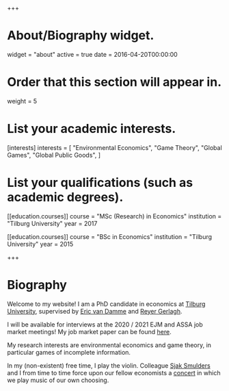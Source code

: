 +++
# About/Biography widget.
widget = "about"
active = true
date = 2016-04-20T00:00:00

# Order that this section will appear in.
weight = 5

# List your academic interests.
[interests]
  interests = [
    "Environmental Economics",
    "Game Theory",
    "Global Games",
    "Global Public Goods",
  ]

# List your qualifications (such as academic degrees).
  
[[education.courses]]
  course = "MSc (Research) in Economics"
  institution = "Tilburg University"
  year = 2017

[[education.courses]]
  course = "BSc in Economics"
  institution = "Tilburg University"
  year = 2015
 
+++

# Biography

Welcome to my website! I am a PhD candidate in economics at [Tilburg University](https://research.tilburguniversity.edu/en/persons/roweno-jrk-heijmans/), supervised by [Eric van Damme](https://research.tilburguniversity.edu/en/persons/eric-van-damme) and [Reyer Gerlagh](http://www.gerlagh.nl/).

I will be available for interviews at the 2020 / 2021 EJM and ASSA job market meetings! My job market paper can be found [here](https://www.roweno.nl/#jmp).

My research interests are environmental economics and game theory, in particular games of incomplete information.

In my (non-existent) free time, I play the violin. Colleague [Sjak Smulders](https://research.tilburguniversity.edu/en/persons/sjak-smulders) and I from time to time force upon our fellow economists a [concert](https://twitter.com/TiUEconomics/status/1111204863382380544) in which we play music of our own choosing.
